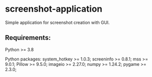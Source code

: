 # screenshot-application
Simple application for screenshot creation with GUI.


## Requirements:

  Python >= 3.8

  Python packages:
    system_hotkey >= 1.0.3;
    screeninfo >= 0.8.1;
    mss >= 9.0.1;
    Pillow >= 9.5.0;
    imageio >= 2.27.0;
    numpy >= 1.24.2;
    pygame >= 2.3.0;
